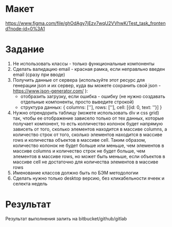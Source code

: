 # Макет

https://www.figma.com/file/ghOdAgy7jEzv7wqU2VVhwK/Test_task_frontend?node-id=0%3A1

# Задание
1. Не использовать классы - только функциональные компоненты
2. Сделать валидацию email - красная рамка, если неправльно введен email (сразу при вводе)
3. Получить данные от сервера (используйте этот ресурс для генерации json и их сервер, куда вы можете сохранить свой json - https://www.json-generator.com/ ):
    - отобразить загрузку, если ошибка - ошибку (не нужно создавать отдельные компоненты, просто выведите строкой)
    - структура данных: 
    {
        columns: [''],
        rows: [''],
        cell: [{id: 0, text: ''}]
    }
4. Нужно отрендорить таблицу (можете использовать div и css grid) так, чтобы ее отображение зависело только от тех данных, которые получает компонент, то есть
    колличество колонок будет напрямую зависеть от того, сколько элементов находится в массиве columns, а количество строк от того, сколько элементов находится
    в массиве rows и количества объектов в массиве cell. Таким образом, количество колонок не будет больше или меньше, чем элементов в массиве columns и количество
    строк не будет больше, чем элементов в массиве rows, но может быть меньше, если объектов в массиве cell не достаточно для количества элементов в массиве rows
5. Именование классов должно быть по БЭМ методологии
6. Сделать нужно только desktop версию, без кликабельности ячеек и селекта недель

# Результат
Результат выполнения залить на bitbucket/github/gitlab
